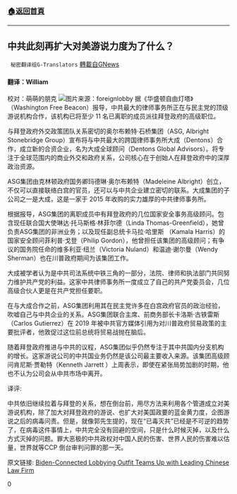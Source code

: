 ###  [:house:返回首頁](https://github.com/ourhimalayas/txt)
---

## 中共此刻再扩大对美游说力度为了什么？
` 秘密翻译组G-Translators` [轉載自GNews](https://gnews.org/zh-hans/1321967/)

#### 翻译：William
校对：萌萌的朋克
![]()![](https://gnews-media-offload.s3.amazonaws.com/wp-content/uploads/2021/06/14102020/%E5%93%BC-2.jpg)图片来源：foreignlobby
据《华盛顿自由灯塔》（Washington Free Beacon）报导，中共最大的律师事务所正在与民主党的顶级游说机构合作，该机构已将至少 11 名已离职的成员派往拜登政府的高级职位。

与拜登政府外交政策团队关系密切的奥尔布赖特·石桥集团（ASG, Albright Stonebridge Group）宣布将与中共最大的跨国律师事务所大成（Dentons）合作，成立新的合资企业，名为大成全球顾问（Dentons Global Advisors）。将专注于全球范围内的商业外交和政府关系，公司核心在于创始人在拜登政府中的深厚政治资源。

ASG集团由克林顿政府国务卿玛德琳·奥尔布赖特（Madeleine Albright）创立，不仅可以直接联络白宫的官员，还可以与中共企业建立密切的联系。大成集团的子公司之一是大成，这是一家于 2015 年收购的实力雄厚的中共律师事务所。

根据报导，ASG集团的离职成员中有拜登政府的几位国家安全事务高级顾问。包含现任联合国大使琳达·托马斯格·林菲尔德（Linda Thomas-Greenfield），她曾负责ASG集团的非洲业务；以及现任副总统卡马拉·哈里斯 （Kamala Harris）的国家安全顾问菲利普·戈登（Philip Gordon），他曾担任该集团的高级顾问；有争议的国务院任命的维多利亚·纽兰（Victoria Nuland）和温迪·谢尔曼（Wendy Sherman）也在川普政府期间为该集团工作。

大成被学者认为是中共司法系统中铁三角的一部分，法院、律师和执法部门共同努力维护共产党的利益。这家中共律师事务所一度成立了自己的共产党委员会，几位高级合伙人更是在共产党担任要职。

在与大成合作之前，ASG集团利用其在民主党许多在白宫政府官员的政治经验，吹嘘自己与中共企业的关系。ASG集团联合主席、前商务部长卡洛斯·古铁雷斯（Carlos Gutierrez）在 2019 年被中共官方媒体引用为对川普政府贸易政策的主要批评者，他敦促过这位前总统将贸易战抛在脑后。

随着拜登政府推进与中共的议程，ASG集团似乎仍然专注于其中共国内分支机构的增长。这家游说公司的中共国业务仍然是该公司最主要收入来源。该集团高级顾问肯尼斯·贾勒特（Kenneth Jarrett ）上周表示，即使在紧张局势加剧的时期，他也不认为公司会从中共市场中离开。

译评:

中共依旧继续拉着与拜登的关系，想在倒台前，用尽方法来利用各个管道成立对美游说机构，除了加大对拜登政府的游说、也扩大对美国政要的蓝金黄力度，企图游说之后的病毒问责。但是，就像郭先生提的，现在“已毒灭共”已经是不可逆的趋势了，在病毒这件事情上，中共完全没有回避的空间，只是什么时候灭掉，以及什么方式灭掉的问题。罪大恶极的中共政权对中国人民的伤害、世界人民的伤害难以估量，世界就等CCP 倒台审判问罪的那一天。

原文链接: [Biden-Connected Lobbying Outfit Teams Up with Leading Chinese Law Firm](https://freebeacon.com/national-security/biden-connected-lobbying-outfit-teams-up-with-leading-chinese-law-firm/amp/?__twitter_impression=true)

0
